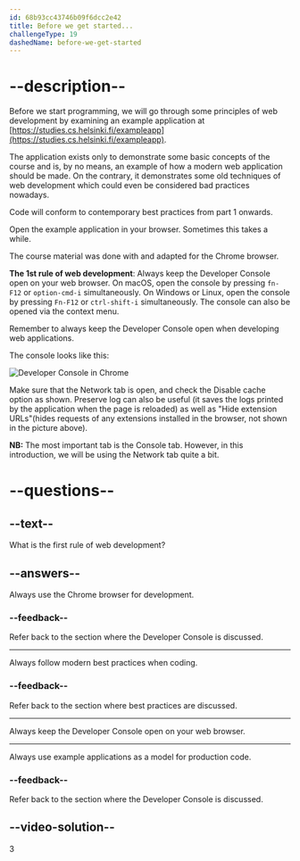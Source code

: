 ```yaml
---
id: 68b93cc43746b09f6dcc2e42
title: Before we get started...
challengeType: 19
dashedName: before-we-get-started 
---
```


# --description--

Before we start programming, we will go through some principles of web development by examining an example application at [https://studies.cs.helsinki.fi/exampleapp](https://studies.cs.helsinki.fi/exampleapp).

The application exists only to demonstrate some basic concepts of the course and is, by no means, an example of how a modern web application should be made. On the contrary, it demonstrates some old techniques of web development which could even be considered bad practices nowadays.

Code will conform to contemporary best practices from part 1 onwards.

Open the example application in your browser. Sometimes this takes a while.

The course material was done with and adapted for the Chrome browser.

**The 1st rule of web development**: Always keep the Developer Console open on your web browser. On macOS, open the console by pressing `fn-F12` or `option-cmd-i` simultaneously. On Windows or Linux, open the console by pressing `Fn-F12` or `ctrl-shift-i` simultaneously. The console can also be opened via the context menu.

Remember to always keep the Developer Console open when developing web applications.

The console looks like this:

<img src="https://cdn.freecodecamp.org/curriculum/full-stack-open/part-0-b/http-get-1.png" alt="Developer Console in Chrome">

Make sure that the Network tab is open, and check the Disable cache option as shown. Preserve log can also be useful (it saves the logs printed by the application when the page is reloaded) as well as "Hide extension URLs"(hides requests of any extensions installed in the browser, not shown in the picture above).

**NB:** The most important tab is the Console tab. However, in this introduction, we will be using the Network tab quite a bit.


# --questions--

## --text--

What is the first rule of web development?

## --answers--

Always use the Chrome browser for development.

### --feedback--

Refer back to the section where the Developer Console is discussed.

---

Always follow modern best practices when coding.

### --feedback--

Refer back to the section where best practices are discussed.

---

Always keep the Developer Console open on your web browser.

---

Always use example applications as a model for production code.

### --feedback--

Refer back to the section where the Developer Console is discussed.

## --video-solution--

3
